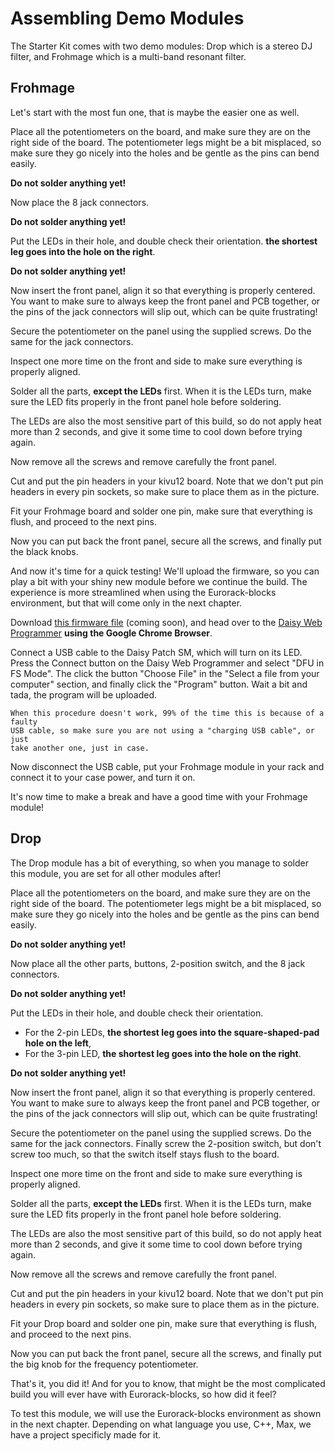 # Assembling Demo Modules

The Starter Kit comes with two demo modules: Drop which is a stereo DJ filter,
and Frohmage which is a multi-band resonant filter.


## Frohmage

Let's start with the most fun one, that is maybe the easier one as well.

Place all the potentiometers on the board, and make sure they are on the right side of the board.
The potentiometer legs might be a bit misplaced, so make sure they go nicely into the holes
and be gentle as the pins can bend easily.

**Do not solder anything yet!**

Now place the 8 jack connectors.

**Do not solder anything yet!**

Put the LEDs in their hole, and double check their orientation.
**the shortest leg goes into the hole on the right**.

**Do not solder anything yet!**

Now insert the front panel, align it so that everything is properly centered.
You want to make sure to always keep the front panel and PCB together, or the pins of the
jack connectors will slip out, which can be quite frustrating!

Secure the potentiometer on the panel using the supplied screws. Do the same for the jack
connectors.

Inspect one more time on the front and side to make sure everything is properly aligned.

Solder all the parts, **except the LEDs** first.
When it is the LEDs turn, make sure the LED fits properly in the front panel hole before soldering.

The LEDs are also the most sensitive part of this build, so do not apply heat more than 2 seconds,
and give it some time to cool down before trying again.

Now remove all the screws and remove carefully the front panel.

Cut and put the pin headers in your kivu12 board. Note that we don't put pin headers in
every pin sockets, so make sure to place them as in the picture.

Fit your Frohmage board and solder one pin, make sure that everything is flush, and proceed to
the next pins.

Now you can put back the front panel, secure all the screws, and finally put the black knobs.

And now it's time for a quick testing!
We'll upload the firmware, so you can play a bit with your shiny new module before we continue
the build. The experience is more streamlined when using the Eurorack-blocks environment,
but that will come only in the next chapter.

Download [this firmware file](https://todo) (coming soon), and head over to the
[Daisy Web Programmer](https://electro-smith.github.io/Programmer/)
**using the Google Chrome Browser**.

Connect a USB cable to the Daisy Patch SM, which will turn on its LED.
Press the Connect button on the Daisy Web Programmer and select "DFU in FS Mode".
The click the button "Choose File" in the "Select a file from your computer" section,
and finally click the "Program" button. Wait a bit and tada, the program will be uploaded.

```{important}
When this procedure doesn't work, 99% of the time this is because of a faulty
USB cable, so make sure you are not using a "charging USB cable", or just
take another one, just in case.
```

Now disconnect the USB cable, put your Frohmage module in your rack and connect it
to your case power, and turn it on.

It's now time to make a break and have a good time with your Frohmage module!


## Drop

The Drop module has a bit of everything, so when you manage to solder this module,
you are set for all other modules after!

Place all the potentiometers on the board, and make sure they are on the right side of the board.
The potentiometer legs might be a bit misplaced, so make sure they go nicely into the holes
and be gentle as the pins can bend easily.

**Do not solder anything yet!**

Now place all the other parts, buttons, 2-position switch, and the 8 jack connectors.

**Do not solder anything yet!**

Put the LEDs in their hole, and double check their orientation.
- For the 2-pin LEDs, **the shortest leg goes into the square-shaped-pad hole on the left**,
- For the 3-pin LED, **the shortest leg goes into the hole on the right**.

**Do not solder anything yet!**

Now insert the front panel, align it so that everything is properly centered.
You want to make sure to always keep the front panel and PCB together, or the pins of the
jack connectors will slip out, which can be quite frustrating!

Secure the potentiometer on the panel using the supplied screws. Do the same for the jack
connectors. Finally screw the 2-position switch, but don't screw too much, so that the switch
itself stays flush to the board.

Inspect one more time on the front and side to make sure everything is properly aligned.

Solder all the parts, **except the LEDs** first.
When it is the LEDs turn, make sure the LED fits properly in the front panel hole before soldering.

The LEDs are also the most sensitive part of this build, so do not apply heat more than 2 seconds,
and give it some time to cool down before trying again.

Now remove all the screws and remove carefully the front panel.

Cut and put the pin headers in your kivu12 board. Note that we don't put pin headers in
every pin sockets, so make sure to place them as in the picture.

Fit your Drop board and solder one pin, make sure that everything is flush, and proceed to
the next pins.

Now you can put back the front panel, secure all the screws, and finally put the big
knob for the frequency potentiometer.

That's it, you did it! And for you to know, that might be the most complicated build you will
ever have with Eurorack-blocks, so how did it feel?

To test this module, we will use the Eurorack-blocks environment as shown in the next
chapter. Depending on what language you use, C++, Max, we have a project
specificly made for it.
 
